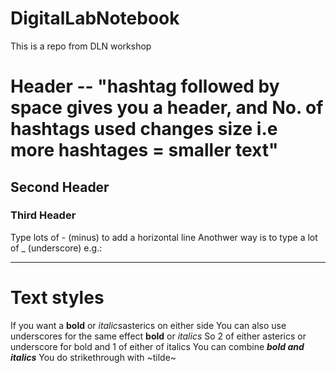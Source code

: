 # DigitalLabNotebook
This is a repo from DLN workshop

# Header -- "hashtag followed by space gives you a header, and No. of hashtags used changes size i.e more hashtages = smaller text"

## Second Header

### Third Header

Type lots of - (minus) to add a horizontal line 
Anothwer way is to type a lot of _ (underscore) e.g.: 
________

# Text styles 
If you want a **bold** or *italics*asterics on either side 
You can also use underscores for the same effect 
__bold__ or _italics_ 
So 2 of either asterics or underscore for bold and 1 of either of italics
You can combine **_bold and italics_** 
You do strikethrough with ~tilde~ 
